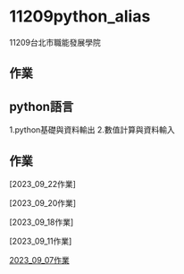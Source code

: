 # 11209python_alias

11209台北市職能發展學院
## 作業

## python語言
1.python基礎與資料輸出
2.數值計算與資料輸入

## 作業
[2023_09_22作業]

[2023_09_20作業]

[2023_09_18作業]

[2023_09_11作業]

[2023_09_07作業](2023_09_07作業)

